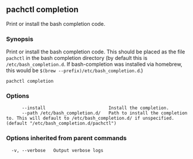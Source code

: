 ## pachctl completion

Print or install the bash completion code.

### Synopsis


Print or install the bash completion code. This should be placed as the file `pachctl` in the bash completion directory (by default this is `/etc/bash_completion.d`. If bash-completion was installed via homebrew, this would be `$(brew --prefix)/etc/bash_completion.d`.)

```
pachctl completion
```

### Options

```
      --install                        Install the completion.
      --path /etc/bash_completion.d/   Path to install the completion to. This will default to /etc/bash_completion.d/ if unspecified. (default "/etc/bash_completion.d/pachctl")
```

### Options inherited from parent commands

```
  -v, --verbose   Output verbose logs
```

